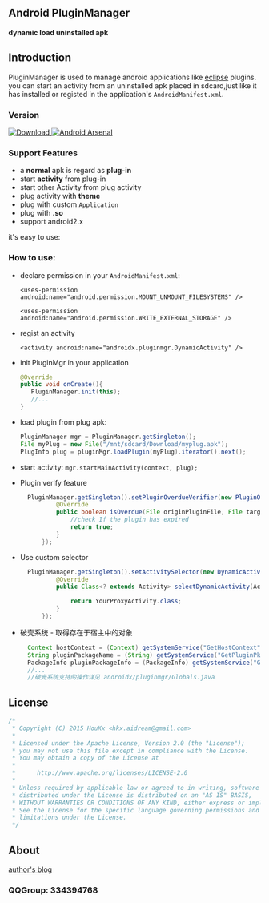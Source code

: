 ## Android PluginManager ##
**dynamic load uninstalled apk**
## Introduction ##
 PluginManager is used to manage android applications like [eclipse](http://eclipse.org/) plugins.
you can start an activity from an uninstalled apk placed in sdcard,just like it has installed or registed in the application's `AndroidManifest.xml`.
### Version
[![Download](https://img.shields.io/badge/PluginManager-0.2.2-brightgreen.svg?style=plastic) ](https://github.com/houkx/android-pluginmgr/archive/master.zip)
[![Android Arsenal](https://img.shields.io/badge/Android%20Arsenal-Android%20PluginManager-brightgreen.svg?style=flat)](https://android-arsenal.com/details/1/1457)
### Support Features
- a **normal** apk is regard as **plug-in**
- start **activity** from plug-in
- start other Activity from plug activity
- plug activity with **theme**
- plug with custom `Application`
- plug with **.so**
- support android2.x

 it's easy to use:
### How to use:

- declare permission in your `AndroidManifest.xml`: 

  `<uses-permission android:name="android.permission.MOUNT_UNMOUNT_FILESYSTEMS" />`

  `<uses-permission android:name="android.permission.WRITE_EXTERNAL_STORAGE" />`

- regist an activity

  `<activity android:name="androidx.pluginmgr.DynamicActivity" />`

- init PluginMgr in your application
  ```java
  @Override
  public void onCreate(){
     PluginManager.init(this);
     //...
  }
  ```


- load plugin from plug apk:
  ```java
  PluginManager mgr = PluginManager.getSingleton();
  File myPlug = new File("/mnt/sdcard/Download/myplug.apk");
  PlugInfo plug = pluginMgr.loadPlugin(myPlug).iterator().next();
  ```
- start activity:
  `
  mgr.startMainActivity(context, plug);
  `


- Plugin verify feature
  ```java
    PluginManager.getSingleton().setPluginOverdueVerifier(new PluginOverdueVerifier() {
            @Override
            public boolean isOverdue(File originPluginFile, File targetExistFile) {
                //check If the plugin has expired
                return true;
            }
        });
  ```

- Use custom selector
  ```java
    PluginManager.getSingleton().setActivitySelector(new DynamicActivitySelector() {
            @Override
            public Class<? extends Activity> selectDynamicActivity(ActivityInfo pluginActivityInfo) {

                return YourProxyActivity.class;
            }
        });
  ```
- 破壳系统 - 取得存在于宿主中的对象

  ```java
    Context hostContext = (Context) getSystemService("GetHostContext");
    String pluginPackageName = (String) getSystemService("GetPluginPkgName");
    PackageInfo pluginPackageInfo = (PackageInfo) getSystemService("GetPluginPkgInfo");
    //...
    //破壳系统支持的操作详见 androidx/pluginmgr/Globals.java
  ```

## License
```java
/*
 * Copyright (C) 2015 HouKx <hkx.aidream@gmail.com>
 *
 * Licensed under the Apache License, Version 2.0 (the "License");
 * you may not use this file except in compliance with the License.
 * You may obtain a copy of the License at
 *
 *      http://www.apache.org/licenses/LICENSE-2.0
 *
 * Unless required by applicable law or agreed to in writing, software
 * distributed under the License is distributed on an "AS IS" BASIS,
 * WITHOUT WARRANTIES OR CONDITIONS OF ANY KIND, either express or implied.
 * See the License for the specific language governing permissions and
 * limitations under the License.
 */
```
## About
[author's blog](http://blog.csdn.net/hkxxx/article/details/42194387)
### QQGroup: 334394768
